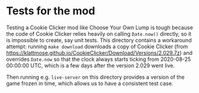 Tests for the mod
=================

Testing a Cookie Clicker mod like Choose Your Own Lump is tough
because the code of Cookie Clicker relies heavily on calling `Date.now()` directly,
so it is impossible to create, say unit tests.
This directory contains a workaround attempt:
running `make download` downloads a copy of Cookie Clicker
(from <https://klattmose.github.io/CookieClicker/Download/Versions/2.029.7z>)
and overrides `Date.now` so that the clock always starts ticking from 2020-08-25 00:00:00 UTC,
which is a few days after the version 2.029 went live.

Then running e.g. `live-server` on this directory provides a version of the game frozen in time,
which allows us to have a consistent test case.
